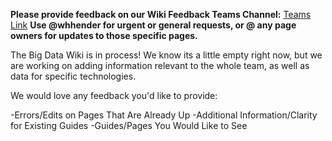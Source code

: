 **Please provide feedback on our Wiki Feedback Teams Channel:** [Teams Link](https://teams.microsoft.com/l/channel/19%3a36f2d8d531614f75bc1c18c1fbf5a986%40thread.skype/Wiki%2520Feedback?groupId=1f72a2c4-5887-4c80-b3e0-2abbac19e874&tenantId=72f988bf-86f1-41af-91ab-2d7cd011db47)
**Use @whhender for urgent or general requests, or @ any page owners for updates to those specific pages.**

The Big Data Wiki is in process! 
We know its a little empty right now, but we are working on adding information relevant to the whole team, as well as data for specific technologies.

We would love any feedback you'd like to provide:

-Errors/Edits on Pages That Are Already Up
-Additional Information/Clarity for Existing Guides
-Guides/Pages You Would Like to See
